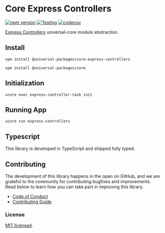 # Core Express Controllers

[![npm version](https://badge.fury.io/js/@universal-packages%2Fcore-express-controllers.svg)](https://www.npmjs.com/package/@universal-packages/core-express-controllers)
[![Testing](https://github.com/universal-packages/universal-core-express-controllers/actions/workflows/testing.yml/badge.svg)](https://github.com/universal-packages/universal-core-express-controllers/actions/workflows/testing.yml)
[![codecov](https://codecov.io/gh/universal-packages/universal-core-express-controllers/branch/main/graph/badge.svg?token=CXPJSN8IGL)](https://codecov.io/gh/universal-packages/universal-core-express-controllers)

[Express Controllers](https://github.com/universal-packages/universal-express-controllers) universal-core module abstraction.

## Install

```shell
npm install @universal-packages/core-express-controllers

npm install @universal-packages/core
```

## Initialization

```shell
ucore exec express-controller-task init
```

## Running App

```shell
ucore run express-controllers
```

## Typescript

This library is developed in TypeScript and shipped fully typed.

## Contributing

The development of this library happens in the open on GitHub, and we are grateful to the community for contributing bugfixes and improvements. Read below to learn how you can take part in improving this library.

- [Code of Conduct](./CODE_OF_CONDUCT.md)
- [Contributing Guide](./CONTRIBUTING.md)

### License

[MIT licensed](./LICENSE).
